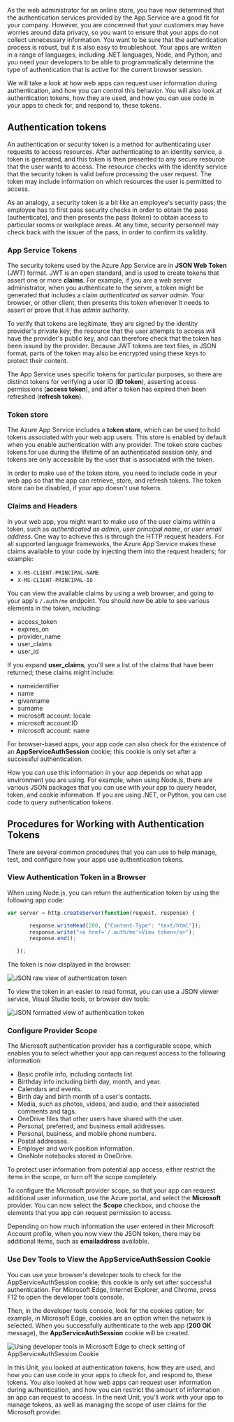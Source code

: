 As the web administrator for an online store, you have now determined that the authentication services provided by the App Service are a good fit for your company. However, you are concerned that your customers may have worries around data privacy, so you want to ensure that your apps do not collect unnecessary information. You want to be sure that the authentication process is robust, but it is also easy to troubleshoot. Your apps are written in a range of languages, including .NET languages, Node, and Python, and you need your developers to be able to programmatically determine the type of authentication that is active for the current browser session.

We will take a look at how web apps can request user information during authentication, and how you can control this behavior. You will also look at authentication tokens, how they are used, and how you can use code in your apps to check for, and respond to, these tokens.

## Authentication tokens

An authentication or security token is a method for authenticating user requests to access resources. After authenticating to an identity service, a token is generated, and this token is then presented to any secure resource that the user wants to access. The resource checks with the identity service that the security token is valid before processing the user request. The token may include information on which resources the user is permitted to access.

As an analogy, a security token is a bit like an employee's security pass; the employee has to first pass security checks in order to obtain the pass (authenticate), and then presents the pass (token) to obtain access to particular rooms or workplace areas. At any time, security personnel may check back with the issuer of the pass, in order to confirm its validity.

### App Service Tokens

The security tokens used by the Azure App Service are in **JSON Web Token** (JWT) format. JWT is an open standard, and is used to create tokens that assert one or more **claims**. For example, if you are a web server administrator, when you authenticate to the server, a token might be generated that includes a claim *authenticated as server admin*. Your browser, or other client, then presents this token whenever it needs to assert or prove that it has *admin* authority. 

To verify that tokens are legitimate, they are signed by the identity provider's private key; the resource that the user attempts to access will have the provider's public key, and can therefore check that the token has been issued by the provider. Because JWT tokens are text files, in JSON format, parts of the token may also be encrypted using these keys to protect their content.  

The App Service uses specific tokens for particular purposes, so there are distinct tokens for verifying a user ID (**ID token**), asserting access permissions (**access token**), and after a token has expired then been refreshed (**refresh token**).

### Token store

The Azure App Service includes a **token store**, which can be used to hold tokens associated with your web app users. This store is enabled by default when you enable authentication with any provider. The token store caches tokens for use during the lifetime of an authenticated session only, and tokens are only accessible by the user that is associated with the token. 

In order to make use of the token store, you need to include code in your web app so that the app can retrieve, store, and refresh tokens. The token store can be disabled, if your app doesn't use tokens.

### Claims and Headers

In your web app, you might want to make use of the user claims within a token, such as *authenticated as admin*, *user principal name*, or *user email address*. One way to achieve this is through the HTTP request headers. For all supported language frameworks, the Azure App Service makes these claims available to your code by injecting them into the request headers; for example:

- `X-MS-CLIENT-PRINCIPAL-NAME`
- `X-MS-CLIENT-PRINCIPAL-ID`

You can view the available claims by using a web browser, and going to your app's `/.auth/me` endpoint. You should now be able to see various elements in the token, including:
- access_token
- expires_on
- provider_name
- user_claims
- user_id

If you expand **user_claims**, you'll see a list of the claims that have been returned; these claims might include:
- nameidentifier
- name
- givenname
- surname
- microsoft account: locale
- microsoft account:ID
- microsoft account: name

For browser-based apps, your app code can also check for the existence of an **AppServiceAuthSession** cookie; this cookie is only set after a successful authentication.

How you can use this information in your app depends on what app environment you are using. For example, when using Node.js, there are various JSON packages that you can use with your app to query header, token, and cookie information. If you are using .NET, or Python, you can use code to query authentication tokens.

## Procedures for Working with Authentication Tokens

There are several common procedures that you can use to help manage, test, and configure how your apps use authentication tokens.

### View Authentication Token in a Browser

When using Node.js, you can return the authentication token by using the following app code:

 ```javascript
var server = http.createServer(function(request, response) {

        response.writeHead(200, {"Content-Type": "text/html"});
        response.write("<a href='/.auth/me'>View token</a>");  
        response.end();

    });

```
The token is now displayed in the browser:

![JSON raw view of authentication token](../media/6-raw-token.png "JSON raw view of authentication token")

To view the token in an easier to read format, you can use a JSON viewer service, Visual Studio tools, or browser dev tools:

![JSON formatted view of authentication token](../media/6-formatted-token.png "JSON formatted view of authentication token")

### Configure Provider Scope

The Microsoft authentication provider has a configurable scope, which enables you to select whether your app can request access to the following information:

- Basic profile info, including contacts list.
- Birthday info including birth day, month, and year.
- Calendars and events.
- Birth day and birth month of a user's contacts.
- Media, such as photos, videos, and audio, and their associated comments and tags.
- OneDrive files that other users have shared with the user.
- Personal, preferred, and business email addresses.
- Personal, business, and mobile phone numbers.
- Postal addresses.
- Employer and work position information.
- OneNote notebooks stored in OneDrive.

To protect user information from potential app access, either restrict the items in the scope, or turn off the scope completely.

To configure the Microsoft provider scope, so that your app can request additional user information, use the Azure portal, and select the **Microsoft** provider. You can now select the **Scope** checkbox, and choose the elements that you app can request permission to access.

Depending on how much information the user entered in their Microsoft Account profile, when you now view the JSON token, there may be additional items, such as **emailaddress** available.

### Use Dev Tools to View the AppServiceAuthSession Cookie

You can use your browser's developer tools to check for the AppServiceAuthSession cookie; this cookie is only set after successful authentication. For Microsoft Edge, Internet Explorer, and Chrome, press F12 to open the developer tools console.

Then, in the developer tools console, look for the cookies option; for example, in Microsoft Edge, cookies are an option when the network is selected. When you successfully authenticate to the web app (**200 OK** message), the **AppServiceAuthSession** cookie will be created.

![Using developer tools in Microsoft Edge to check setting of AppServiceAuthSession Cookie](../media/6-cookies.png "AppServiceAuthSession Cookie")

In this Unit, you looked at authentication tokens, how they are used, and how you can use code in your apps to check for, and respond to, these tokens. You also looked at how web apps can request user information during authentication, and how you can restrict the amount of information an app can request to access. In the next Unit, you'll work with your app to manage tokens, as well as managing the scope of user claims for the Microsoft provider.
